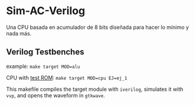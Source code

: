 # Sim-AC-Verilog

Una CPU basada en acumulador de 8 bits diseñada para hacer lo mínimo y nada más.


## Verilog Testbenches

example: `make target MOD=alu`

CPU with [test ROM](test/test_rom.txt): `make target MOD=cpu EJ=ej_1`

This makefile compiles the target module with `iverilog`, 
simulates it with `vvp`, and opens the waveform in `gtkwave`.